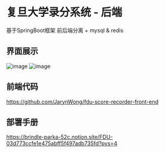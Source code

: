 # 复旦大学录分系统 - 后端
基于SpringBoot框架
前后端分离 + mysql & redis
## 界面展示
![image](https://github.com/user-attachments/assets/a305d017-2a0e-4ab7-b7c3-e597cb71185a)
![image](https://github.com/user-attachments/assets/46d77362-adf7-40c2-b537-1bf9921054d0)
## 前端代码
https://github.com/JarynWong/fdu-score-recorder-front-end
## 部署手册
https://brindle-parka-52c.notion.site/FDU-03d773ccfe1e475abff5f497adb735fd?pvs=4
